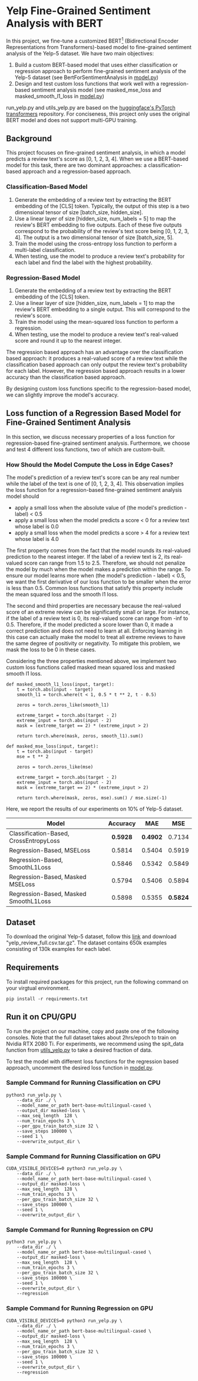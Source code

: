 # Yelp Fine-Grained Sentiment Analysis with BERT
In this project, we fine-tune a customized BERT[<sup>1</sup>](https://arxiv.org/pdf/1810.04805.pdf) (Bidirectional 
Encoder Representations from Transformers)-based model to fine-grained sentiment analysis of the Yelp-5 dataset. We 
have two main objectives:

1. Build a custom BERT-based model that uses either classification or regression approach to perform fine-grained 
sentiment analysis of the Yelp-5 dataset (see BertForSentimentAnalysis in <a href="model.py">model.py</a>)
2. Design and test custom loss functions that work well with a regression-based sentiment analysis model 
(see masked_mse_loss and masked_smooth_l1_loss in <a href="model.py">model.py</a>)

run_yelp.py and utils_yelp.py are based on the <a href="https://github.com/huggingface/transformers"> huggingface's 
PyTorch transformers</a> repository. For conciseness, this project only uses the original BERT model and does not 
support multi-GPU training.

## Background

This project focuses on fine-grained sentiment analysis, in which a model predicts a review text's score as 
[0, 1, 2, 3, 4]. When we use a BERT-based model for this task, there are two dominant approaches: a 
classification-based approach and a regression-based approach.

### Classification-Based Model
1. Generate the embedding of a review text by extracting the BERT embedding of the [CLS] token. Typically, the output 
of this step is a two dimensional tensor of size [batch_size, hidden_size].
2. Use a linear layer of size [hidden_size, num_labels = 5] to map the review's BERT embedding to five outputs. 
Each of these five outputs correspond to the probability of the review's text score being [0, 1, 2, 3, 4]. The output 
is a two dimensional tensor of size [batch_size, 5].
3. Train the model using the cross-entropy loss function to perform a multi-label classification.
4. When testing, use the model to produce a review text's probability for each label and find the label with the 
highest probability.

### Regression-Based Model
1. Generate the embedding of a review text by extracting the BERT embedding of the [CLS] token.
2. Use a linear layer of size [hidden_size, num_labels = 1] to map the review's BERT embedding to a single 
output. This will correspond to the review's score.
3. Train the model using the mean-squared loss function to perform a regression.
4. When testing, use the model to produce a review text's real-valued score and round it up to the nearest integer.

The regression based approach has an advantage over the classification based approach: it produces a real-valued score 
of a review text while the classification based approach can only output the review text's probability for each label. 
However, the regression based approach results in a lower accuracy than the classification based approach.  

By designing custom loss functions specific to the regression-based model, we can slightly improve the 
model's accuracy.

## Loss function of a Regression Based Model for Fine-Grained Sentiment Analysis
In this section, we discuss necessary properties of a loss function for regression-based fine-grained sentiment 
analysis. Furthermore, we choose and test 4 different loss functions, two of which are custom-built.

### How Should the Model Compute the Loss in Edge Cases?
The model's prediction of a review text's score can be any real number while the label of the text is one of [0, 1, 2, 
3, 4]. This observation implies the loss function for a regression-based fine-grained sentiment analysis model should

 * apply a small loss when the absolute value of (the model's prediction - label) < 0.5
 * apply a small loss when the model predicts a score < 0 for a review text whose label is 0.0
 * apply a small loss when the model predicts a score > 4 for a review text whose label is 4.0
 
The first property comes from the fact that the model rounds its real-valued prediction to the nearest integer. If 
the label of a review text is 2, its real-valued score can range from 1.5 to 2.5. Therefore, we should not penalize 
the model by much when the model makes a prediction within the range. To ensure our model learns more when 
(the model's prediction - label) < 0.5, we want the first derivative of our loss function to be smaller when the error 
is less than 0.5. Common loss functions that satisfy this property include the mean squared loss and the smooth l1 loss.

The second and third properties are necessary because the real-valued score of an extreme review can be significantly 
small or large. For instance, if the label of a review text is 0, its real-valued score can range from -inf to 0.5. 
Therefore, if the model predicted a score lower than 0, it made a correct prediction and does not need to learn at all. 
Enforcing learning in this case can actually make the model to treat all extreme reviews to have the same degree of 
positivity or negativity. To mitigate this problem, we mask the loss to be 0 in these cases.

Considering the three properties mentioned above, we implement two custom loss functions called masked mean squared 
loss and masked smooth l1 loss.

```shell
def masked_smooth_l1_loss(input, target):
    t = torch.abs(input - target)
    smooth_l1 = torch.where(t < 1, 0.5 * t ** 2, t - 0.5)

    zeros = torch.zeros_like(smooth_l1)

    extreme_target = torch.abs(target - 2)
    extreme_input = torch.abs(input - 2)
    mask = (extreme_target == 2) * (extreme_input > 2)

    return torch.where(mask, zeros, smooth_l1).sum()
```

```shell
def masked_mse_loss(input, target):
    t = torch.abs(input - target)
    mse = t ** 2

    zeros = torch.zeros_like(mse)

    extreme_target = torch.abs(target - 2)
    extreme_input = torch.abs(input - 2)
    mask = (extreme_target == 2) * (extreme_input > 2)

    return torch.where(mask, zeros, mse).sum() / mse.size(-1)
```

Here, we report the results of our experiments on 10% of Yelp-5 dataset.

Model                                  |          Accuracy          |    MAE    |    MSE    |   
-------------------------------------- | :------------------------: | :-------: | :-------: |
Classification-Based, CrossEntropyLoss | **0.5928**                 | **0.4902**| 0.7134    |
Regression-Based, MSELoss              | 0.5814                     | 0.5404    | 0.5919    |
Regression-Based, SmoothL1Loss         | 0.5846                     | 0.5342    | 0.5849    |
Regression-Based, Masked MSELoss       | 0.5794                     | 0.5406    | 0.5894    |
Regression-Based, Masked SmoothL1Loss  | 0.5898                     | 0.5355    | **0.5824**|

## Dataset

To download the original Yelp-5 dataset, follow this <a href="bit.ly/2kRWoof">link</a> and download 
"yelp_review_full.csv.tar.gz". The dataset contains 650k examples consisting of 130k examples for each label.

## Requirements
To install required packages for this project, run the following command on your virgtual environment.
```shell
pip install -r requirements.txt
```

## Run it on CPU/GPU
To run the project on our machine, copy and paste one of the following consoles. Note that the full dataset takes 
about 2hrs/epoch to train on Nvidia RTX 2080 Ti. For experiments, we recommend using the spit_data function from 
<a href="utils_yelp.py">utils_yelp.py</a> to take a desired fraction of data.  

To test the model with different loss functions for the regression based approach, uncomment the desired loss function 
in <a href="model.py">model.py</a>.

### Sample Command for Running Classification on CPU
```shell
python3 run_yelp.py \
    --data_dir ./ \
    --model_name_or_path bert-base-multilingual-cased \
    --output_dir masked-loss \
    --max_seq_length  128 \
    --num_train_epochs 3 \
    --per_gpu_train_batch_size 32 \
    --save_steps 100000 \
    --seed 1 \
    --overwrite_output_dir \
```
### Sample Command for Running Classification on GPU
```shell
CUDA_VISIBLE_DEVICES=0 python3 run_yelp.py \
    --data_dir ./ \
    --model_name_or_path bert-base-multilingual-cased \
    --output_dir masked-loss \
    --max_seq_length  128 \
    --num_train_epochs 3 \
    --per_gpu_train_batch_size 32 \
    --save_steps 100000 \
    --seed 1 \
    --overwrite_output_dir \
```
### Sample Command for Running Regression on CPU
```shell
python3 run_yelp.py \
    --data_dir ./ \
    --model_name_or_path bert-base-multilingual-cased \
    --output_dir masked-loss \
    --max_seq_length  128 \
    --num_train_epochs 3 \
    --per_gpu_train_batch_size 32 \
    --save_steps 100000 \
    --seed 1 \
    --overwrite_output_dir \
    --regression
```
### Sample Command for Running Regression on GPU
```shell
CUDA_VISIBLE_DEVICES=0 python3 run_yelp.py \
    --data_dir ./ \
    --model_name_or_path bert-base-multilingual-cased \
    --output_dir masked-loss \
    --max_seq_length  128 \
    --num_train_epochs 3 \
    --per_gpu_train_batch_size 32 \
    --save_steps 100000 \
    --seed 1 \
    --overwrite_output_dir \
    --regression
```